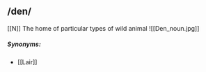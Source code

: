 ## /den/ 
[[N]]
The home of particular types of wild animal
![[Den_noun.jpg]]  

##### Synonyms:
- [[Lair]]